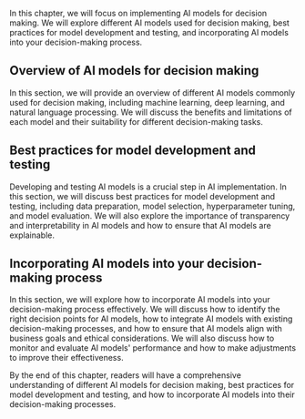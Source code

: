 
In this chapter, we will focus on implementing AI models for decision making. We will explore different AI models used for decision making, best practices for model development and testing, and incorporating AI models into your decision-making process.

Overview of AI models for decision making
-----------------------------------------

In this section, we will provide an overview of different AI models commonly used for decision making, including machine learning, deep learning, and natural language processing. We will discuss the benefits and limitations of each model and their suitability for different decision-making tasks.

Best practices for model development and testing
------------------------------------------------

Developing and testing AI models is a crucial step in AI implementation. In this section, we will discuss best practices for model development and testing, including data preparation, model selection, hyperparameter tuning, and model evaluation. We will also explore the importance of transparency and interpretability in AI models and how to ensure that AI models are explainable.

Incorporating AI models into your decision-making process
---------------------------------------------------------

In this section, we will explore how to incorporate AI models into your decision-making process effectively. We will discuss how to identify the right decision points for AI models, how to integrate AI models with existing decision-making processes, and how to ensure that AI models align with business goals and ethical considerations. We will also discuss how to monitor and evaluate AI models' performance and how to make adjustments to improve their effectiveness.

By the end of this chapter, readers will have a comprehensive understanding of different AI models for decision making, best practices for model development and testing, and how to incorporate AI models into their decision-making processes.
